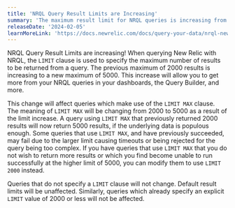 ```yaml
---
title: 'NRQL Query Result Limits are Increasing'
summary: 'The maximum result limit for NRQL queries is increasing from 2000 to 5000'
releaseDate: '2024-02-05'
learnMoreLink: 'https://docs.newrelic.com/docs/query-your-data/nrql-new-relic-query-language/get-started/nrql-syntax-clauses-functions/#sel-limit'
---
```



NRQL Query Result Limits are increasing! When querying New Relic with NRQL, the `LIMIT` clause is used to specify the maximum number of results to be returned from a query. The previous maximum of 2000 results is increasing to a new maximum of 5000. This increase will allow you to get more from your NRQL queries in your dashboards, the Query Builder, and more.

This change will affect queries which make use of the `LIMIT MAX` clause. The meaning of `LIMIT MAX` will be changing from 2000 to 5000 as a result of the limit increase. A query using `LIMIT MAX` that previously returned 2000 results will now return 5000 results, if the underlying data is populous enough. Some queries that use `LIMIT MAX`, and have previously succeeded, may fail due to the larger limit causing timeouts or being rejected for the query being too complex. If you have queries that use `LIMIT MAX` that you do not wish to return more results or which you find become unable to run successfully at the higher limit of 5000, you can modify them to use `LIMIT 2000` instead.

Queries that do not specify a `LIMIT` clause will not change. Default result limits will be unaffected. Similarly, queries which already specify an explicit `LIMIT` value of 2000 or less will not be affected.
